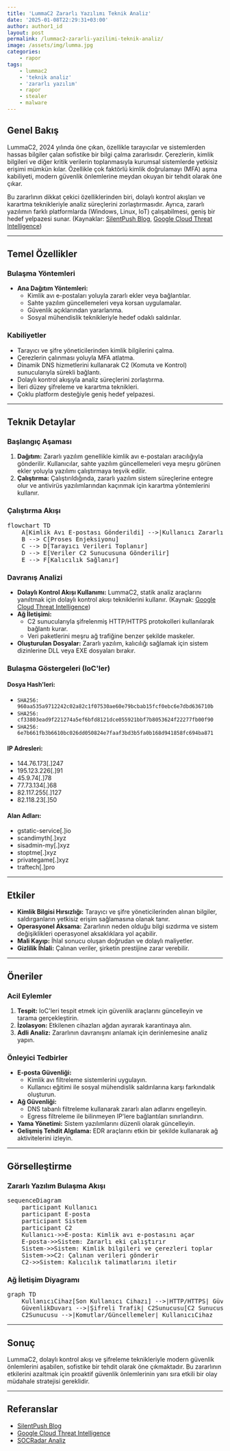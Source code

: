 ```yaml
---
title: 'LummaC2 Zararlı Yazılımı Teknik Analiz'
date: '2025-01-08T22:29:31+03:00'
author: author1_id
layout: post
permalink: /lummac2-zararli-yazilimi-teknik-analiz/
image: /assets/img/lumma.jpg
categories:
    - rapor
tags:
    - lummac2
    - 'teknik analiz'
    - 'zararlı yazılım'
    - rapor
    - stealer
    - malware
---
```


## Genel Bakış
LummaC2, 2024 yılında öne çıkan, özellikle tarayıcılar ve sistemlerden hassas bilgiler çalan sofistike bir bilgi çalma zararlısıdır. Çerezlerin, kimlik bilgileri ve diğer kritik verilerin toplanmasıyla kurumsal sistemlerde yetkisiz erişimi mümkün kılar. Özellikle çok faktörlü kimlik doğrulamayı (MFA) aşma kabiliyeti, modern güvenlik önlemlerine meydan okuyan bir tehdit olarak öne çıkar.

Bu zararlının dikkat çekici özelliklerinden biri, dolaylı kontrol akışları ve karartma teknikleriyle analiz süreçlerini zorlaştırmasıdır. Ayrıca, zararlı yazılımın farklı platformlarda (Windows, Linux, IoT) çalışabilmesi, geniş bir hedef yelpazesi sunar. (Kaynaklar: [SilentPush Blog](https://www.silentpush.com/blog/lummac2/), [Google Cloud Threat Intelligence](https://cloud.google.com/blog/topics/threat-intelligence/lummac2-obfuscation-through-indirect-control-flow))

---

## Temel Özellikler

### Bulaşma Yöntemleri
- **Ana Dağıtım Yöntemleri:**
  - Kimlik avı e-postaları yoluyla zararlı ekler veya bağlantılar.
  - Sahte yazılım güncellemeleri veya korsan uygulamalar.
  - Güvenlik açıklarından yararlanma.
  - Sosyal mühendislik teknikleriyle hedef odaklı saldırılar.

### Kabiliyetler
- Tarayıcı ve şifre yöneticilerinden kimlik bilgilerini çalma.
- Çerezlerin çalınması yoluyla MFA atlatma.
- Dinamik DNS hizmetlerini kullanarak C2 (Komuta ve Kontrol) sunucularıyla sürekli bağlantı.
- Dolaylı kontrol akışıyla analiz süreçlerini zorlaştırma.
- İleri düzey şifreleme ve karartma teknikleri.
- Çoklu platform desteğiyle geniş hedef yelpazesi.

---

## Teknik Detaylar

### Başlangıç Aşaması
1. **Dağıtım:** Zararlı yazılım genellikle kimlik avı e-postaları aracılığıyla gönderilir. Kullanıcılar, sahte yazılım güncellemeleri veya meşru görünen ekler yoluyla yazılımı çalıştırmaya teşvik edilir.
2. **Çalıştırma:** Çalıştırıldığında, zararlı yazılım sistem süreçlerine entegre olur ve antivirüs yazılımlarından kaçınmak için karartma yöntemlerini kullanır. 

### Çalıştırma Akışı
<pre class="mermaid">
flowchart TD
    A[Kimlik Avı E-postası Gönderildi] -->|Kullanıcı Zararlı Eki Açar| B[Zararlı Yazılım Çalıştırılır]
    B --> C[Proses Enjeksiyonu]
    C --> D[Tarayıcı Verileri Toplanır]
    D --> E[Veriler C2 Sunucusuna Gönderilir]
    E --> F[Kalıcılık Sağlanır]
</pre>

### Davranış Analizi
- **Dolaylı Kontrol Akışı Kullanımı:** LummaC2, statik analiz araçlarını yanıltmak için dolaylı kontrol akışı tekniklerini kullanır. (Kaynak: [Google Cloud Threat Intelligence](https://cloud.google.com/blog/topics/threat-intelligence/lummac2-obfuscation-through-indirect-control-flow))
- **Ağ İletişimi:**
  - C2 sunucularıyla şifrelenmiş HTTP/HTTPS protokolleri kullanılarak bağlantı kurar.
  - Veri paketlerini meşru ağ trafiğine benzer şekilde maskeler.
- **Oluşturulan Dosyalar:** Zararlı yazılım, kalıcılığı sağlamak için sistem dizinlerine DLL veya EXE dosyaları bırakır.

### Bulaşma Göstergeleri (IoC'ler)
#### **Dosya Hash'leri:**
  - `SHA256: 960aa535a9712242c02a82c1f07530ae60e79bcbab15fcf0ebc6e7dbd636710b`
  - `SHA256: cf33803ead9f221274a5ef6bfd8121dce055921bbf7b8053624f22277fb00f90`
  - `SHA256: 6e7b661fb3b6610bc026dd050824e7faaf3bd3b5fa0b168d941858fc694ba871`

#### **IP Adresleri:**
- 144.76.173[.]247
- 195.123.226[.]91
- 45.9.74[.]78
- 77.73.134[.]68
- 82.117.255[.]127
- 82.118.23[.]50

#### **Alan Adları:**
- gstatic-service[.]io
- scandimyth[.]xyz
- sisadmin-my[.]xyz
- stoptme[.]xyz
- privategame[.]xyz
- traftech[.]pro

---

## Etkiler
- **Kimlik Bilgisi Hırsızlığı:** Tarayıcı ve şifre yöneticilerinden alınan bilgiler, saldırganların yetkisiz erişim sağlamasına olanak tanır.
- **Operasyonel Aksama:** Zararlının neden olduğu bilgi sızdırma ve sistem değişiklikleri operasyonel aksaklıklara yol açabilir.
- **Mali Kayıp:** İhlal sonucu oluşan doğrudan ve dolaylı maliyetler.
- **Gizlilik İhlali:** Çalınan veriler, şirketin prestijine zarar verebilir.

---

## Öneriler

### Acil Eylemler
1. **Tespit:** IoC'leri tespit etmek için güvenlik araçlarını güncelleyin ve tarama gerçekleştirin.
2. **İzolasyon:** Etkilenen cihazları ağdan ayırarak karantinaya alın.
3. **Adli Analiz:** Zararlının davranışını anlamak için derinlemesine analiz yapın.

### Önleyici Tedbirler
- **E-posta Güvenliği:**
  - Kimlik avı filtreleme sistemlerini uygulayın.
  - Kullanıcı eğitimi ile sosyal mühendislik saldırılarına karşı farkındalık oluşturun.
- **Ağ Güvenliği:**
  - DNS tabanlı filtreleme kullanarak zararlı alan adlarını engelleyin.
  - Egress filtreleme ile bilinmeyen IP'lere bağlantıları sınırlandırın.
- **Yama Yönetimi:** Sistem yazılımlarını düzenli olarak güncelleyin.
- **Gelişmiş Tehdit Algılama:** EDR araçlarını etkin bir şekilde kullanarak ağ aktivitelerini izleyin.

---

## Görselleştirme

### Zararlı Yazılım Bulaşma Akışı
<pre class="mermaid">
sequenceDiagram
    participant Kullanıcı
    participant E-posta
    participant Sistem
    participant C2
    Kullanıcı->>E-posta: Kimlik avı e-postasını açar
    E-posta->>Sistem: Zararlı eki çalıştırır
    Sistem->>Sistem: Kimlik bilgileri ve çerezleri toplar
    Sistem->>C2: Çalınan verileri gönderir
    C2->>Sistem: Kalıcılık talimatlarını iletir
</pre>

### Ağ İletişim Diyagramı
<pre class="mermaid">
graph TD
    KullanıcıCihaz[Son Kullanıcı Cihazı] -->|HTTP/HTTPS| GüvenlikDuvarı
    GüvenlikDuvarı -->|Şifreli Trafik| C2Sunucusu[C2 Sunucusu]
    C2Sunucusu -->|Komutlar/Güncellemeler| KullanıcıCihaz
</pre>

---

## Sonuç
LummaC2, dolaylı kontrol akışı ve şifreleme teknikleriyle modern güvenlik önlemlerini aşabilen, sofistike bir tehdit olarak öne çıkmaktadır. Bu zararlının etkilerini azaltmak için proaktif güvenlik önlemlerinin yanı sıra etkili bir olay müdahale stratejisi gereklidir.

---

## Referanslar
- [SilentPush Blog](https://www.silentpush.com/blog/lummac2/)
- [Google Cloud Threat Intelligence](https://cloud.google.com/blog/topics/threat-intelligence/lummac2-obfuscation-through-indirect-control-flow)
- [SOCRadar Analiz](https://socradar.io/malware-analysis-lummac2-stealer/)

<script type="module">
    import mermaid from 'https://cdn.jsdelivr.net/npm/mermaid@10/dist/mermaid.esm.min.mjs';
    mermaid.initialize({
        startOnLoad: true
    });
</script>